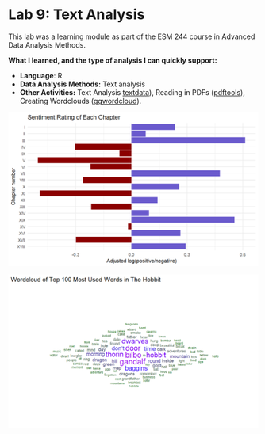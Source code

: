 # Lab 9: Text Analysis

This lab was a learning module as part of the ESM 244 course in Advanced Data Analysis Methods.

**What I learned, and the type of analysis I can quickly support:**
- **Language**: R
- **Data Analysis Methods:** Text analysis
- **Other Activities:** Text Analysis [textdata](https://cran.r-project.org/web/packages/textdata/index.html)), Reading in PDFs ([pdftools](https://cran.r-project.org/web/packages/pdftools/index.html)), Creating Wordclouds ([ggwordcloud](https://cran.r-project.org/web/packages/ggwordcloud/index.html)).

![Scale of positive-to-negative words used in the Hobbit](sentiment.png)

![Wordcloud of frequently used words in the Hobbit (by JRR Tolkien)](wordcloud.png)
